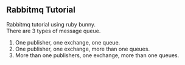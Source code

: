 ## Rabbitmq Tutorial

Rabbitmq tutorial using ruby bunny.<br>
There are 3 types of message queue.
1. One publisher, one exchange, one queue.
2. One publisher, one exchange, more than one queues.
3. More than one publishers, one exchange, more than one queues.